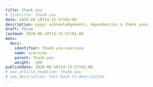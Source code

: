 ```yaml
---
title: thank you
# linktitle: thank-you
date: 2020-08-10T14:15:57+01:00
description: pypyr acknowledgements, dependencies & thank yous
draft: false
lastmod: 2020-08-10T14:15:57+01:00
menu:
  docs:
    identifier: thank-you-overview
    name: overview
    parent: thank-you
    weight: -100
publishdate: 2020-08-10T14:15:57+01:00
# seo_article_headline: thank-you
# seo_description: fall back to description
---
```

